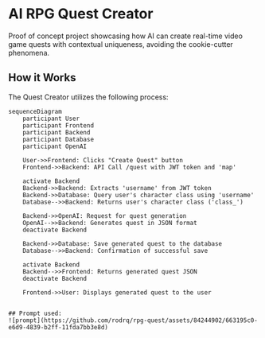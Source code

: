 # AI RPG Quest Creator

Proof of concept project showcasing how AI can create real-time video game quests with contextual uniqueness, avoiding the cookie-cutter phenomena.

## How it Works

The Quest Creator utilizes the following process:

```mermaid
sequenceDiagram
    participant User
    participant Frontend
    participant Backend
    participant Database
    participant OpenAI

    User->>Frontend: Clicks "Create Quest" button
    Frontend->>Backend: API Call /quest with JWT token and 'map'

    activate Backend
    Backend->>Backend: Extracts 'username' from JWT token
    Backend->>Database: Query user's character class using 'username'
    Database-->>Backend: Returns user's character class ('class_')

    Backend->>OpenAI: Request for quest generation
    OpenAI-->>Backend: Generates quest in JSON format
    deactivate Backend

    Backend->>Database: Save generated quest to the database
    Database-->>Backend: Confirmation of successful save

    activate Backend
    Backend-->>Frontend: Returns generated quest JSON
    deactivate Backend

    Frontend->>User: Displays generated quest to the user


## Prompt used:
![prompt](https://github.com/rodrq/rpg-quest/assets/84244902/663195c0-e6d9-4839-b2ff-11fda7bb3e8d)
